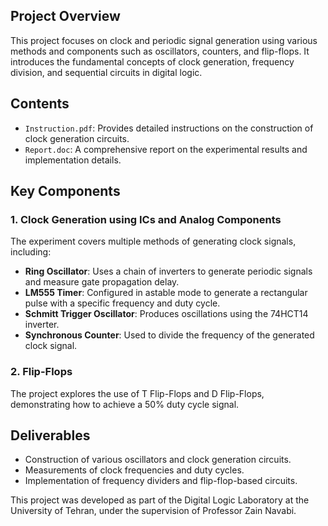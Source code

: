 ## Project Overview

This project focuses on clock and periodic signal generation using various methods and components such as oscillators, counters, and flip-flops. It introduces the fundamental concepts of clock generation, frequency division, and sequential circuits in digital logic.

## Contents

- `Instruction.pdf`: Provides detailed instructions on the construction of clock generation circuits.
- `Report.doc`: A comprehensive report on the experimental results and implementation details.

## Key Components

### 1. Clock Generation using ICs and Analog Components
The experiment covers multiple methods of generating clock signals, including:
- **Ring Oscillator**: Uses a chain of inverters to generate periodic signals and measure gate propagation delay.
- **LM555 Timer**: Configured in astable mode to generate a rectangular pulse with a specific frequency and duty cycle.
- **Schmitt Trigger Oscillator**: Produces oscillations using the 74HCT14 inverter.
- **Synchronous Counter**: Used to divide the frequency of the generated clock signal.

### 2. Flip-Flops
The project explores the use of T Flip-Flops and D Flip-Flops, demonstrating how to achieve a 50% duty cycle signal.

## Deliverables
- Construction of various oscillators and clock generation circuits.
- Measurements of clock frequencies and duty cycles.
- Implementation of frequency dividers and flip-flop-based circuits.

This project was developed as part of the Digital Logic Laboratory at the University of Tehran, under the supervision of Professor Zain Navabi.
